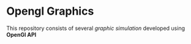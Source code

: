 # Opengl Graphics

This repository consists of several *graphic simulation* developed using **OpenGl API**
